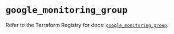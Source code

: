# `google_monitoring_group`

Refer to the Terraform Registry for docs: [`google_monitoring_group`](https://registry.terraform.io/providers/hashicorp/google-beta/5.35.0/docs/resources/google_monitoring_group).

